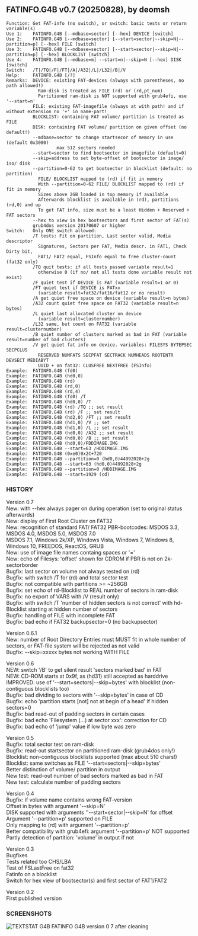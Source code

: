 ## FATINFO.G4B v0.7 (20250828), by deomsh
<pre><code>Function: Get FAT-info (no switch), or switch: basic tests or return variable(s)
Use 1:    FATINFO.G4B [--mdbase=sector] [--hex] DEVICE [switch]
Use 2:    FATINFO.G4B [--mdbase=sector] [--start=sector|--skip=N|--partition=p] [--hex] FILE [switch]
Use 3:    FATINFO.G4B [--mdbase=sector] [--start=sector|--skip=N|--partition=p] [--hex] BLOCKLIST [switch]
Use 4:    FATINFO.G4B [--mdbase=m] --start=n|--skip=N [--hex] DISK [switch]
Switch:   /T|/TQ|/F|/FT|/A|/A32|/L|/L32|/B|/V
Help:     FATINFO.G4B [/?]
Remarks:  DEVICE: existing FAT-devices (always with parentheses, no path allowed!)
            Ram-disk is treated as FILE (rd) or (rd,pt_num)
            Partitioned ram-disk is NOT supported with grub4efi, use '--start=n'
          FILE: existing FAT-imagefile (always at with path! and if without extension no '+' in name-part!
          BLOCKLIST: containing FAT volume/ partition is treated as FILE
          DISK: containing FAT volume/ partition on given offset (no default!)
          --mdbase=sector to change startsecor of memory in use (default 0x3000)
                   max 512 sectors needed
          --start=sector to find bootsector in imagefile (default=0)
          --skip=address to set byte-offset of bootsector in image/ iso/ disk
          --partition=0-62 to get bootsector in blocklist (default: no partition)
            FILE/ BLOCKLIST mapped to (rd) if fit in memory
            With --partition=0-62 FILE/ BLOCKLIST mapped to (rd) if fit in memory
            Sizes above 2GB loaded in top memory if available
            Afterwards blocklist is available in (rd), partitions (rd,0) and up
            To get FAT info, size must be a least Hidden + Reserved + FAT sectors
          --hex to view in hex bootsectors and first sector of FAT(s)
          grub4dos version 20170607 or higher
Switch:   Only ONE switch allowed:
          /T tests: Fit on partition, Last sector valid, Media descriptor
            Signatures, Sectors per FAT, Media descr. in FAT1, Check Dirty bit,
            FAT1/ FAT2 equal, FSInfo equal to free cluster-count (fat32 only)
          /TQ quit tests: if all tests passed variable result=1
            otherwise 0 (if no/ not all tests done variable result not exist)
          /F quiet test if DEVICE is FAT (variable result=1 or 0)
          /FT quiet test if DEVICE is FATxx
            (variable result=fat32/fat16/fat12 or no result)
          /A get quiet free space on device (variable result=n bytes)
          /A32 count quiet free space on FAT32 (variable result=n bytes)
          /L quiet last allocated cluster on device
            (variable result=clusternumber)
          /L32 same, but count on FAT32 (variable result=clusternumber)
          /B quiet number of clusters marked as bad in FAT (variable result=number of bad clusters)
          /V get quiet fat info on device. variables: FILESYS BYTEPSEC SECPCLUS
            RESERVED NUMFATS SECPFAT SECTRACK NUMHEADS ROOTENTR DEVSECT MEDIABYT
            UUID + on fat32: CLUSFREE NEXTFREE (FSInfo)
Example:  FATINFO.G4B (fd0)
Example:  FATINFO.G4B (hd0,0)
Example:  FATINFO.G4B (rd)
Example:  FATINFO.G4B (rd,0)
Example:  FATINFO.G4B (rd,4)
Example:  FATINFO.G4B (fd0) /T
Example:  FATINFO.G4B (hd0,0) /T
Example:  FATINFO.G4B (rd) /TQ ;; set result
Example:  FATINFO.G4B (rd) /F ;; set result
Example:  FATINFO.G4B (hd2,0) /FT ;; set result
Example:  FATINFO.G4B (hd1,0) /V ;; set
Example:  FATINFO.G4B (hd1,0) /L ;; set result
Example:  FATINFO.G4B (hd0,0) /A32 ;; set result
Example:  FATINFO.G4B (hd0,0) /B ;; set result
Example:  FATINFO.G4B (hd0,0)/FDDIMAGE.IMG
Example:  FATINFO.G4B --start=63 /HDDIMAGE.IMG
Example:  FATINFO.G4B (0xe0)0x2C+720
Example:  FATINFO.G4B --partition=0 (hd0,0)44992028+2g
Example:  FATINFO.G4B --start=63 (hd0,0)44992028+2g
Example:  FATINFO.G4B --partition=0 /HDDIMAGE.IMG
Example:  FATINFO.G4B --start=1929 (cd)</code></pre>    

### HISTORY
Version 0.7  
New: with --hex always pager on during operation (set to original status afterwards)  
New: display of First Root Cluster on FAT32  
New: recognition of standard FAT/ FAT32 PBR-bootcodes: MSDOS 3.3, MSDOS 4.0, MSDOS 5.0, MSDOS 7.0  
     MSDOS 7.1, Windows 2k/XP, Windows Vista, Windows 7, Windows 8, Windows 10, FREEDOS, ReactOS, GRUB  
New: use of image file names containg spaces or '='  
New: echo of Filesys: 'offset' shown for CDROM if PBR is not on 2k-sectorborder  
Bugfix: last sector on volume not always tested on (rd)  
Bugfix: with switch /T for (rd) and total sector test  
Bugfix: not compatible with partitions >= ~256GB  
Bugfix: set echo of rd-Blocklist to REAL number of sectors in ram-disk  
Bugfix: no export of VARS with /V (result only)  
Bugfix: with switch /T 'number of hidden sectors is not correct' with hd-Blocklist starting at hidden number of sectors  
Bugfix: handling of FILE with incomplete FAT  
Bugfix: bad echo if FAT32 backupsector=0 (no backupsector)  

Version 0.6.1  
New: number of Root Directory Entries must MUST fit in whole number of sectors, or FAT-file system will be rejected as not valid  
Bugfix: --skip=xxxxx bytes not working WITH FILE  

Version 0.6  
NEW: switch '/B' to get silent result 'sectors marked bad' in FAT  
NEW: CD-ROM starts at 0x9f, as (hd31) still accepted as harddrive  
IMPROVED: use of '--start=sectors|--skip=bytes' with blocklist (non-contiguous blocklists too)  
Bugfix: bad dividing to sectors with '--skip=bytes' in case of CD  
Bugfix: echo 'partition starts [not] not at begin of a head' if hidden sectors=0  
Bugfix: bad read-out of padding sectors in certain cases  
Bugfix: bad echo 'Filesystem (...) at sector xxx': correction for CD  
Bugfix: bad echo of 'jump' value if low byte was zero  

Version 0.5  
Bugfix: total sector test on ram-disk  
Bugfix: read-out startsector on partitioned ram-disk (grub4dos only!)  
Blocklist: non-contiguous blocklists supported (max about 510 chars!)  
Blocklist: same switches as FILE '--start=sectors|--skip=bytes'  
Better distinction of volume/ partition in output  
New test: read-out number of bad sectors marked as bad in FAT  
New test: calculate number of padding sectors  

Version 0.4  
Bugfix: if volume name contains wrong FAT-version  
Offset in bytes with argument '--skip=N'  
DISK supported with arguments ''--start=sector|--skip=N' for offset  
Argument '--partition=p' supported on FILE  
Only mapping to (rd) with argument '--partition=p'  
Better compatibility with grub4efi: argument '--partition=p' NOT supported  
Partly detection of partition: 'volume' in output if not  

Version 0.3  
Bugfixes  
Tests related too CHS/LBA  
Test of FSLastFree on fat32  
Fatinfo on a blocklist  
Switch for hex view of bootsector(s) and first sector of FAT1/FAT2  

Version 0.2  
First published version  

### SCREENSHOTS
![TEXTSTAT G4B FATINFO G4B version 0 7 after cleaning](https://github.com/user-attachments/assets/710fff42-2116-49ee-9f1c-6f562aff8a57)
